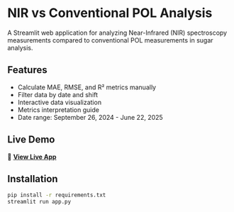# NIR vs Conventional POL Analysis

A Streamlit web application for analyzing Near-Infrared (NIR) spectroscopy measurements compared to conventional POL measurements in sugar analysis.

## Features

- Calculate MAE, RMSE, and R² metrics manually
- Filter data by date and shift
- Interactive data visualization
- Metrics interpretation guide
- Date range: September 26, 2024 - June 22, 2025

## Live Demo

🚀 **[View Live App](https://your-app-name.streamlit.app)**

## Installation

```bash
pip install -r requirements.txt
streamlit run app.py